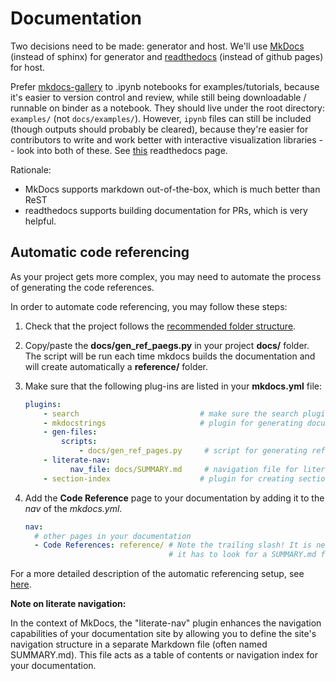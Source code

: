 # Documentation

Two decisions need to be made: generator and host. We'll use [MkDocs](https://www.mkdocs.org/) (instead of sphinx) for generator and [readthedocs](https://readthedocs.org/) (instead of github pages) for host.

Prefer [mkdocs-gallery](https://smarie.github.io/mkdocs-gallery/generated/tutorials/plot_parse/#download_links) to .ipynb notebooks for examples/tutorials, because it's easier to version control and review, while still being downloadable / runnable on binder as a notebook. They should live under the root directory: `examples/` (not `docs/examples/`). However, `ipynb` files can still be included (though outputs should probably be cleared), because they're easier for contributors to write and work better with interactive visualization libraries -- look into both of these. See [this](https://docs.readthedocs.io/en/stable/guides/jupyter.html) readthedocs page.

Rationale:
- MkDocs supports markdown out-of-the-box, which is much better than ReST
- readthedocs supports building documentation for PRs, which is very helpful.

## Automatic code referencing

As your project gets more complex, you may need to automate the process of generating the code references. 

In order to automate code referencing, you may follow these steps:

1. Check that the project follows the [recommended folder structure](01-structure.md#package-structure).

2. Copy/paste the **docs/gen_ref_paegs.py** in your project **docs/** folder. The script will be run each time mkdocs builds the documentation and will create automatically a **reference/** folder.

3. Make sure that the following plug-ins are listed in your **mkdocs.yml** file:

    ```yaml
    plugins:
        - search                           # make sure the search plugin is still enabled
        - mkdocstrings                     # plugin for generating documentation from Python docstrings
        - gen-files:
            scripts:
                - docs/gen_ref_pages.py     # script for generating reference pages
        - literate-nav:
              nav_file: docs/SUMMARY.md     # navigation file for literate navigation
        - section-index                    # plugin for creating section index
    ```

4. Add the **Code Reference** page to your documentation by adding it to the *nav* of the *mkdocs.yml*.

    ```yaml
    nav:
      # other pages in your documentation
      - Code References: reference/ # Note the trailing slash! It is needed so that mkdocs-literate-nav knows 
                                    # it has to look for a SUMMARY.md file in that folder.
    ``` 
    
For a more detailed description of the automatic referencing setup, see [here](https://mkdocstrings.github.io/recipes/).

**Note on literate navigation:**

In the context of MkDocs, the "literate-nav" plugin enhances the navigation capabilities of your documentation site by allowing you to define the site's navigation structure in a separate Markdown file (often named SUMMARY.md). This file acts as a table of contents or navigation index for your documentation.
